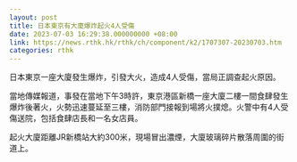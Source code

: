 ```yaml
---
layout: post
title: 日本東京有大廈爆炸起火4人受傷
date: 2023-07-03 16:29:38.000000000 +08:00
link: https://news.rthk.hk/rthk/ch/component/k2/1707307-20230703.htm
categories: rthk
---
```


日本東京一座大廈發生爆炸，引發大火，造成4人受傷，當局正調查起火原因。

當地傳媒報道，事發在當地下午3時許，東京港區新橋一座大廈二樓一間食肆發生爆炸後著火，火勢迅速蔓延至三樓，消防部門接報到場將火撲熄。火警中有4人受傷送院，包括食肆店長和一名女店員。

起火大廈距離JR新橋站大約300米，現場冒出濃煙，大廈玻璃碎片散落周圍的街道上。
